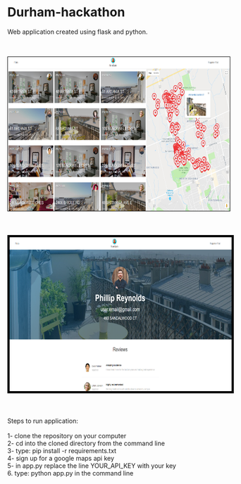 # Durham-hackathon
Web application created using flask and python.<br>
<br><br>
<!-- ![home](home.png) -->
<img src="home.png" style="width: 600px; height:350px; border: 1px solid black;" >
<br><br>
<br><br>
<img src="user.png" style="width: 600px; height:350px; border: 5px solid black;">
<br><br>
<br><br>
Steps to run application:<br><br>
1- clone the repository on your computer<br>
2- cd into the cloned directory from the command line<br>
3- type: pip install -r requirements.txt<br>
4- sign up for a google maps api key<br>
5- in app.py replace the line YOUR_API_KEY with your key<br>
6. type: python app.py in the command line